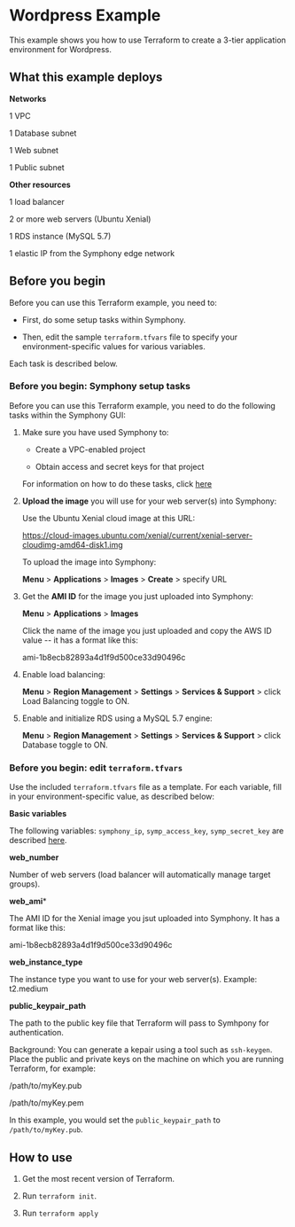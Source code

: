 # Wordpress Example

This example shows you how to use Terraform to create a 3-tier application environment for Wordpress.

## What this example deploys

**Networks**

1 VPC

1 Database subnet

1 Web subnet

1 Public subnet

**Other resources**

1 load balancer

2 or more web servers (Ubuntu Xenial)

1 RDS instance (MySQL 5.7)

1 elastic IP from the Symphony edge network

## Before you begin

Before you can use this Terraform example, you need to:

* First, do some setup tasks within Symphony.

* Then, edit the sample `terraform.tfvars` file to specify your environment-specific values for various variables.

Each task is described below.


### Before you begin: Symphony setup tasks

Before you can use this Terraform example, you need to do the following tasks within the Symphony GUI:

1. Make sure you have used Symphony to:

    * Create a VPC-enabled project

    * Obtain access and secret keys for that project

    For information on how to do these tasks, click [here](../README.md) 

2. **Upload the image** you will use for your web server(s) into Symphony:

    Use the Ubuntu Xenial cloud image at this URL:
    
    https://cloud-images.ubuntu.com/xenial/current/xenial-server-cloudimg-amd64-disk1.img
    
    To upload the image into Symphony:
    
    **Menu** > **Applications** > **Images** > **Create** > specify URL
    
    
3. Get the **AMI ID** for the image you just uploaded into Symphony:

    **Menu** > **Applications** > **Images**
    
    Click the name of the image you just uploaded and copy the AWS ID value -- it has a format like this:
    
    ami-1b8ecb82893a4d1f9d500ce33d90496c
    
4. Enable load balancing:

    **Menu** > **Region Management** > **Settings** > **Services & Support** > click Load Balancing toggle to ON.
    
5. Enable and initialize RDS using a MySQL 5.7 engine:

    **Menu** > **Region Management** > **Settings** > **Services & Support** > click Database toggle to ON.
    
    
### Before you begin: edit `terraform.tfvars`

Use the included `terraform.tfvars` file as a template. For each variable, fill in your environment-specific value, as described below:

**Basic variables**

The following variables: `symphony_ip`, `symp_access_key`, `symp_secret_key` are described [here](../ec2-instance/README.md).


**web_number**

Number of web servers (load balancer will automatically manage target groups).

**web_ami***

The AMI ID for the Xenial image you jsut uploaded into Symphony. It has a format like this:
    
ami-1b8ecb82893a4d1f9d500ce33d90496c

**web_instance_type**

The instance type you want to use for your web server(s). Example: t2.medium

**public_keypair_path**

The path to the public key file that Terraform will pass to Symhpony for authentication.

Background: You can generate a kepair using a tool such as `ssh-keygen`. Place the public and private keys on the machine on which you are running Terraform, for example:

/path/to/myKey.pub

/path/to/myKey.pem

In this example, you would set the `public_keypair_path` to `/path/to/myKey.pub`.


## How to use

1. Get the most recent version of Terraform.

2. Run `terraform init`.

2. Run `terraform apply`


    
    
